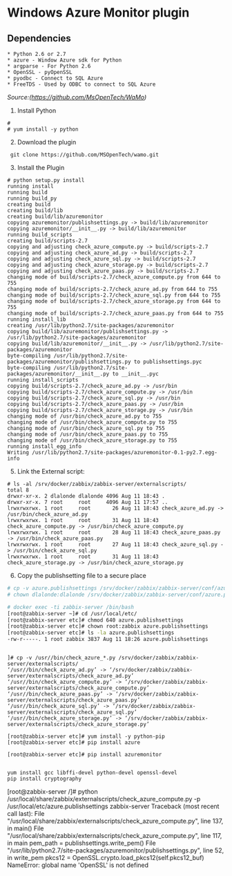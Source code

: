 # Windows Azure Monitor plugin

Dependencies
------------

	* Python 2.6 or 2.7
	* azure - Window Azure sdk for Python
	* argparse - For Python 2.6
	* OpenSSL - pyOpenSSL
	* pyodbc - Connect to SQL Azure
	* FreeTDS - Used by ODBC to connect to SQL Azure
	
	
*Source:(https://github.com/MsOpenTech/WaMo)*

1. Install Python
```
#
# yum install -y python 

```

2. Download the plugin
```
 git clone https://github.com/MSOpenTech/wamo.git
```

3. Install the Plugin

```
# python setup.py install
running install
running build
running build_py
creating build
creating build/lib
creating build/lib/azuremonitor
copying azuremonitor/publishsettings.py -> build/lib/azuremonitor
copying azuremonitor/__init__.py -> build/lib/azuremonitor
running build_scripts
creating build/scripts-2.7
copying and adjusting check_azure_compute.py -> build/scripts-2.7
copying and adjusting check_azure_ad.py -> build/scripts-2.7
copying and adjusting check_azure_sql.py -> build/scripts-2.7
copying and adjusting check_azure_storage.py -> build/scripts-2.7
copying and adjusting check_azure_paas.py -> build/scripts-2.7
changing mode of build/scripts-2.7/check_azure_compute.py from 644 to 755
changing mode of build/scripts-2.7/check_azure_ad.py from 644 to 755
changing mode of build/scripts-2.7/check_azure_sql.py from 644 to 755
changing mode of build/scripts-2.7/check_azure_storage.py from 644 to 755
changing mode of build/scripts-2.7/check_azure_paas.py from 644 to 755
running install_lib
creating /usr/lib/python2.7/site-packages/azuremonitor
copying build/lib/azuremonitor/publishsettings.py -> /usr/lib/python2.7/site-packages/azuremonitor
copying build/lib/azuremonitor/__init__.py -> /usr/lib/python2.7/site-packages/azuremonitor
byte-compiling /usr/lib/python2.7/site-packages/azuremonitor/publishsettings.py to publishsettings.pyc
byte-compiling /usr/lib/python2.7/site-packages/azuremonitor/__init__.py to __init__.pyc
running install_scripts
copying build/scripts-2.7/check_azure_ad.py -> /usr/bin
copying build/scripts-2.7/check_azure_compute.py -> /usr/bin
copying build/scripts-2.7/check_azure_sql.py -> /usr/bin
copying build/scripts-2.7/check_azure_paas.py -> /usr/bin
copying build/scripts-2.7/check_azure_storage.py -> /usr/bin
changing mode of /usr/bin/check_azure_ad.py to 755
changing mode of /usr/bin/check_azure_compute.py to 755
changing mode of /usr/bin/check_azure_sql.py to 755
changing mode of /usr/bin/check_azure_paas.py to 755
changing mode of /usr/bin/check_azure_storage.py to 755
running install_egg_info
Writing /usr/lib/python2.7/site-packages/azuremonitor-0.1-py2.7.egg-info
```

5. Link the External script:
 ```
# ls -al /srv/docker/zabbix/zabbix-server/externalscripts/
total 8
drwxr-xr-x. 2 dlalonde dlalonde 4096 Aug 11 18:43 .
drwxr-xr-x. 7 root     root     4096 Aug 11 17:57 ..
lrwxrwxrwx. 1 root     root       26 Aug 11 18:43 check_azure_ad.py -> /usr/bin/check_azure_ad.py
lrwxrwxrwx. 1 root     root       31 Aug 11 18:43 check_azure_compute.py -> /usr/bin/check_azure_compute.py
lrwxrwxrwx. 1 root     root       28 Aug 11 18:43 check_azure_paas.py -> /usr/bin/check_azure_paas.py
lrwxrwxrwx. 1 root     root       27 Aug 11 18:43 check_azure_sql.py -> /usr/bin/check_azure_sql.py
lrwxrwxrwx. 1 root     root       31 Aug 11 18:43 check_azure_storage.py -> /usr/bin/check_azure_storage.py
```

6. Copy the publishsetting file to a secure place
```bash
# cp -v azure.publishsettings /srv/docker/zabbix/zabbix-server/conf/azure.publishsettings
# chown dlalonde:dlalonde /srv/docker/zabbix/zabbix-server/conf/azure.publishsettings

# docker exec -ti zabbix-server /bin/bash
[root@zabbix-server ~]# cd /usr/local/etc/
[root@zabbix-server etc]# chmod 640 azure.publishsettings
[root@zabbix-server etc]# chown root:zabbix azure.publishsettings
[root@zabbix-server etc]# ls -la azure.publishsettings
-rw-r-----. 1 root zabbix 3837 Aug 11 18:26 azure.publishsettings
```
```

]# cp -v /usr//bin/check_azure_*.py /srv/docker/zabbix/zabbix-server/externalscripts/
‘/usr//bin/check_azure_ad.py’ -> ‘/srv/docker/zabbix/zabbix-server/externalscripts/check_azure_ad.py’
‘/usr//bin/check_azure_compute.py’ -> ‘/srv/docker/zabbix/zabbix-server/externalscripts/check_azure_compute.py’
‘/usr//bin/check_azure_paas.py’ -> ‘/srv/docker/zabbix/zabbix-server/externalscripts/check_azure_paas.py’
‘/usr//bin/check_azure_sql.py’ -> ‘/srv/docker/zabbix/zabbix-server/externalscripts/check_azure_sql.py’
‘/usr//bin/check_azure_storage.py’ -> ‘/srv/docker/zabbix/zabbix-server/externalscripts/check_azure_storage.py’

[root@zabbix-server etc]# yum install -y python-pip
[root@zabbix-server etc]# pip install azure

[root@zabbix-server etc]# pip install azuremonitor 


yum install gcc libffi-devel python-devel openssl-devel
pip install cryptography
```

[root@zabbix-server /]# python /usr/local/share/zabbix/externalscripts/check_azure_compute.py -p /usr/local/etc/azure.publishsettings zabbix-server
Traceback (most recent call last):
  File "/usr/local/share/zabbix/externalscripts/check_azure_compute.py", line 137, in <module>
    main()
  File "/usr/local/share/zabbix/externalscripts/check_azure_compute.py", line 117, in main
    pem_path = publishsettings.write_pem()
  File "/usr/lib/python2.7/site-packages/azuremonitor/publishsettings.py", line 52, in write_pem
    pkcs12 = OpenSSL.crypto.load_pkcs12(self.pkcs12_buf)
NameError: global name 'OpenSSL' is not defined


